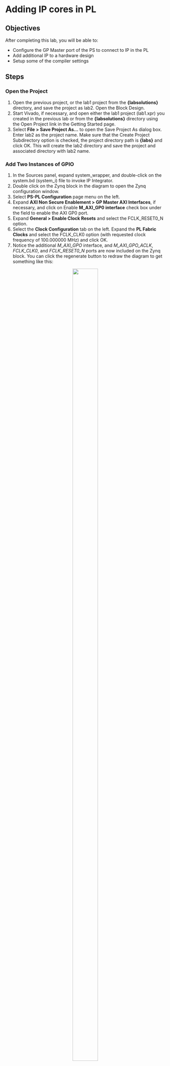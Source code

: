 # Adding IP cores in PL

## Objectives

After completing this lab, you will be able to:
*	Configure the GP Master port of the PS to connect to IP in the PL
*	Add additional IP to a hardware design
*	Setup some of the compiler settings

## Steps

### Open the Project

1. Open the previous project, or the lab1 project from the **{labsolutions}** directory, and save the project as lab2. Open the Block Design.
1.	Start Vivado, if necessary, and open either the lab1 project (lab1.xpr) you created in the previous lab or from the **{labsolutions}** directory using the Open Project link in the Getting Started page.
2.	Select **File > Save Project As…** to open the Save Project As dialog box. Enter lab2 as the project name.  Make sure that the Create Project Subdirectory option is checked, the project directory path is **{labs}** and click OK.
This will create the lab2 directory and save the project and associated directory with lab2 name.

### Add Two Instances of GPIO

1.	In the Sources panel, expand system_wrapper, and double-click on the system.bd (system_i) file to invoke IP Integrator.
2.	Double click on the Zynq block in the diagram to open the Zynq configuration window.
3.	Select **PS-PL Configuration** page menu on the left.
4.	Expand **AXI Non Secure Enablement > GP Master AXI Interfaces**, if necessary, and click on Enable **M_AXI_GP0 interface** check box under the field to enable the AXI GP0 port.
5.	Expand **General > Enable Clock Resets** and select the FCLK_RESET0_N option.
6.	Select the **Clock Configuration** tab on the left. Expand the **PL Fabric Clocks** and select the FCLK_CLK0 option (with requested clock frequency of 100.000000 MHz) and click OK.
7.	Notice the additional *M_AXI_GPO* interface, and *M_AXI_GPO_ACLK*, *FCLK_CLK0*, and *FCLK_RESET0_N* ports are now included on the Zynq block. You can click the regenerate button to redraw the diagram to get something like this:

<p align="center">
<img src ="./pics/lab 2/1BlockAXI.JPG " width="40%" height="80%"/>
</p>
<p align = "center">
<i>Zynq system with AXI and clock interfaces</i>
</p>

8.	Next add an IP by **right clicking on the Diagram window> Add IP** and search for AXI GPIO in the catalog

9.	Double-click the _AXI GPIO_ to add the core to the design. The core will be added to the design and the block diagram will be updated.

10.	Click on the AXI GPIO block to select it, and in the properties tab, change the name to **onboard_leds**

   <p align="center">
   <img src ="./pics/lab 2/2AXIblockadd.JPG "  width="50%" height="80%"/>
   </p>
   <p align = "center">
   <i>Change AXI GPIO default name</i>
   </p>

11.	Double click on the _AXI GPIO block_ to open the customization window.
12.	From the Board Interface drop down, select:
* sws 8bits for _ZedBoard_
* sws 4bits for _Zybo_ or sws 2bits for _PYNQ-Z2_ 
* leds 2 bits
for **GPIO IP Interface**.

   <p align="center">
   <img src ="./pics/lab 2/3_1Leds2bits.jpg "  width="50%" height="80%"/>
   </p>
   <p align = "center">
   <i>Change gpio configuration for the board</i>
   </p>

13.	Next, click the IP configuration tab, and notice the width has already been set to match the switches on the *Zedboard* (8), *Zybo* (4) , *PYNQ-Z2* (2), *EBAZ4205* (2) 

   <p align="center">
   <img src ="./pics/lab 2/3_2_gpio_width_change.jpg "  width="50%" height="80%"/>
   </p>
   <p align = "center">
   <i>Automatic gpio adjust</i>
   </p>

Notice that the peripheral can be configured for two channels, but, since we want to use only one channel without interrupt, leave the Enable Dual Channel and Enable Interrupt unchecked.  

14.	Click OK to save and close the customization window
15.	Notice that **Designer assistance** is available. Click on Run Connection Automation, and select **/onboard_leds/S_AXI**
16.	Click OK when prompted to automatically connect the master and slave interfaces

   <p align="center">
   <img src ="./pics/lab 2/3Dsgnswauto.JPG "  width="60%" height="80%"/>
   </p>
   <p align = "center">
   <i>Design with switches automatically connected</i>
   </p>

  Notice two additional blocks, Processor System Reset, and AXI Interconnect have automatically been added to the design. (The blocks can be dragged to be rearranged, or the design can be redrawn.).

18.	Add another instance of the GPIO peripheral (Add IP). Name it as **buttons_adapter**
19.	Double click on the IP block, select the _btns GPIO interface_. Open IP Configuration and set GPIO Width to *4*

<p align="center">
    <img src ="./pics/lab 2/3_2_gpio_width_change.jpg "  width="60%" height="80%"/>
</p>
<p align = "center">
<i>Adjust gpio width</i>
</p>

At this point connection automation could be run, or the block could be connected manually. This time the block will be connected manually.
20.	Double click on the _AXI Interconnect_ (name : ps7_0_axi_periph) and change the Number of **Master Interfaces** to 2 and click OK

    <p align="center">
    <img src ="./pics/lab 2/4AXIrecust.JPG "  width="60%" height="80%"/>
    </p>
    <p align = "center">
    <i>Add master port to AXI Interconnect</i>
    </p>

21.	Click on the s_axi port of the buttons AXI GPIO block (name: buttons), and drag the pointer towards the AXI Interconnect block.

      The message 'Found 1 interface' should appear, and a green tick should appear beside the M01_AXI port on the AXI Interconnect indicating this is a valid port to connect to. Drag the pointer to this port and release the mouse button to make the connection.

          <p align="center">
    <img src ="./pics/lab 2/4AXI_found_1_interface.JPG "  width="60%" height="80%"/>
    </p>
    <p align = "center">
    <i>AXI Found 1 interface</i>
    </p>

22.	In a similar way, connect the following ports:

    *buttons s_axi_aclk -> Zynq7 Processing System  FCLK_CLK0*

    *buttons s_axi_aresetn -> Processor System Reset peripheral_aresetn*

    *AXI Interconnect M01_ACLK -> Zynq7 Processing System  FCLK_CLK0*

    *AXI Interconnect M01_ARESETN -> Processor System Reset peripheral_aresetn*

    The block diagram should look similar to this:

    <p align="center">
    <img src ="./pics/lab 2/5AXIbuttsw.JPG "  width="70%" height="80%"/>
    </p>
    <p align = "center">
    <i>System Assembly View after Adding the Peripherals</i>
    </p>


22_1.	Make GPIO pins for buttons External and change their title. It's necessary for the proper HW connection to the extension board. 
    <p align="center">
    <img src ="./pics/lab 2/5MakeButtonsExternal.jpg "  width="70%" height="80%"/>
    </p>
    <p align = "center">
    <i>Make pin external</i>
    </p>

<p align="center">
    <img src ="./pics/lab 2/5ChangeExternalPinsName.jpg "  width="70%" height="80%"/>
</p>
<p align = "center">
<i>Change external pin title</i>
</p>

23.	Click on the **Address Editor** tab, and expand **processing_system7_0 > Data > Unmapped Slaves** if necessary
24.	Notice that leds has been automatically assigned an address, but buttons has not (since it was manually connected). Right click on buttons_adapter and select Assign Address.

Note that both peripherals are assigned in the address range of _0x40000000_ to _0x7FFFFFFF_ (GP0 range).

   <p align="center">
   <img src ="./pics/lab 2/6AXIAdd.jpg"  width="70%" height="80%"/>
   </p>
   <p align = "center">
   <i>Peripherals Memory Map</i>
   </p>

### Make GPIO Peripheral Connections External
   <!--
   3-1.	The push button and dip switch instances will be connected to corresponding pins on the board.  This can be done manually, or using Designer Assistance.  Normally, one would consult the board’s user manual to find this information.
   -->

<!-- 1.	In the Diagram view, notice that **Designer Assistance** is available. We will manually create the ports and connect.
2.	Right-Click on the _GPIO port_ of the switches instance and select **Make External** to create the external port. This will create the external port named **gpio** and connect it to the peripheral. Because Vivado is “board aware”, the pin constraints will be automatically applied to the port.
3.	Select the gpio port and change the name to **switches** in its properties form.
The width of the interface will be automatically determined by the upstream block.
4.	For the buttons GPIO, click on the Run Connection Automation link.
5.	In the opened GUI, select btns_5bits (for _ZedBoard_) or btns_4bits (for _Zybo_ and _PYNQ-Z2_) under the options section.
6.	Click OK. -->
1. Navigate back to Diagram.
2. Check whether the Designer assitance is availabe. If it's available, you'll have to manually make ports external. Right-Click on the **buttons_adapter** AXI GPIO block and select **Make External**. This will create the external port named **gpio** and connect it to the peripheral. Because Vivado is “board aware”, the pin constraints will be automatically applied to the port.
3.	Select the gpio port and change the name to **buttons** in its properties form.
4.	Select the created external port and change its name as buttons
5.	Run Design Validation (**Tools -> Validate Design**) and verify there are no errors.
The design should now look similar to the diagram below

    <p align="center">
    <img src ="./pics/lab 2/7Finaldsgn.JPG "  width="80%" height="80%"/>
    </p>
    <p align = "center">
    <i>Completed design</i>
    </p>

1.	In the Flow Navigator, click **Run Synthesis**. (Click Save if prompted) and when synthesis completes, select Open Synthesized Design  and click OK
2.	 In the shortcut Bar, select **I/O Planning** from the Layout dropdown menu

   <p align="center">
   <img src ="./pics/lab 2/8iop.jpg"  width="30%" height="80%"/>
   </p>
   <p align = "center">
   <i>Switch to the IO planning view</i>
   </p>

3.	In the I/O ports tab, expand the two GPIO icons, and expand *buttons_tri_i*, and *switches_tri_i*, and notice that the ports have been automatically assigned pin locations, along with the other Fixed IO ports in the design, and an I/O Std of _LVCMOS25_ (for *Zedboard*) and _LVCMOS33_ (for *Zybo* and *PYNQ-Z2*) has been applied. If they were not automatically applied, pin constraints can be included in a constraints file, or entered manually or modified through the I/O Ports tab.

In a case when pins are not assigned automatically - it's necessary to create and modidy XDC file.

1. Create the new XDC file:
   <p align="center">
   <img src ="./pics/lab 2/constraints/1AddNewConstraints.jpg"  width="30%" height="80%"/>
   </p>
   <p align = "center">
   <i>Create new constraints file</i>
   </p>

    <p align="center">
   <img src ="./pics/lab 2/constraints/2CreateNewFile.jpg"  width="30%" height="80%"/>
   </p>
   <p align = "center">
   <i>Change title to the corresponding board</i>
   </p>
2. Open it in editor by double-clicking on it
3. Modify the content to:
```
##Leds
set_property -dict { PACKAGE_PIN W13   IOSTANDARD LVCMOS33 } [get_ports { leds_2bits[0] }]; 
set_property -dict { PACKAGE_PIN W14   IOSTANDARD LVCMOS33 } [get_ports { leds_2bits[1]}]; 

##Buttons
set_property -dict { PACKAGE_PIN T19   IOSTANDARD LVCMOS33 } [get_ports { buttons[0] }]; 
set_property -dict { PACKAGE_PIN V20   IOSTANDARD LVCMOS33 } [get_ports { buttons[1]}]; 
set_property -dict { PACKAGE_PIN U19   IOSTANDARD LVCMOS33 } [get_ports { buttons[2] }]; 
set_property -dict { PACKAGE_PIN P19   IOSTANDARD LVCMOS33 } [get_ports { buttons[3]}]; 
```
The result appearance should be like this:
<p align="center">
   <img src ="./pics/lab 2/constraints/3ResultContent.jpg"  width="30%" height="80%"/>
</p>
<p align = "center">
<i>Result content</i>
</p>

The pin-to-schematic assignment is simple. We have to find the corresponding design file for the chip from Xilinx. For instance, EBAZ4205 board has xc7z010clg400 installed. The corresponding link to the packagefile is: 
https://www.xilinx.com/support/packagefiles/z7packages/xc7z010clg400pkg.txt

The second step is the extension board schematic investigation. The buttons are located nearby H4 connector. Each button is connected by pull-up resistor to the corresponding GPIO in the SoC banks.
<p align="center">
   <img src ="./pics/lab 2/constraints/4ExtensionBoardConnectors.jpg"  width="30%" height="80%"/>
</p>
<p align = "center">
<i>Extension board buttons schematic</i>
</p>


After modification of XDC it's necessary to rerun the **Synthesis** again.

### Generate Bitstream and Export to SDK

1.	Click on **Generate Bitstream**, and click Yes if prompted to **Launch Implementation** (Click Yes if prompted to save the design)
2.	Click Cancel
3.	Export the hardware by clicking **File > Export > Export Hardware**. Toggle checkbox to Include bitstream into generated platfor and click OK. This time, there is hardware in Programmable Logic (PL) and a bitstream has been generated and should be included in the export to SDK.
4.	Click Yes to overwrite the hardware module.
5.	Start SDK by clicking **Tools > Launch Vitis IDE**.

### Generate TestApp Application in SDK

1.	In SDK, right click on the mem_test project from the previous lab and select **Close Project** or **Delete**. Don`t select **Delete project  contents on disk**!

2.	Do the same for mem_test_app_system
3.	From the File menu select **File > New > Platform project**
4.	Set project title to **leds_and_buttons_sys**
5.	Add new platform from XSA. Select the corresponding XSA for the current lab.
<p align="center">
   <img src ="./pics/lab 2/vitis/1AddNewPlatformFromXSA.jpg"  width="30%" height="80%"/>
</p>
<p align = "center">
<i>New platform from XSA</i>
</p>

4.	Click Finish with the standalone OS project.
5.	From the File menu select **File > New > Application Project**
6.	Name the project **leds_and_buttons_app**, select Use existing board support package, select  leds_and_buttons_sys and click Next

    <p align="center">
    <img src ="./pics/lab 2/vitis/2SelectExistingXSA.jpg "  width="60%" height="80%"/>
    </p>
    <p align = "center">
    <i>Select existing XSA project</i>
    </p>
8. Skip domain selection
9. Select Hello World and click finish
This will create a new Application project using the created board support package.
10.	Expand leds_and_buttons_app in the project view, and right-click on the src folder. Find **helloworld.c**
11. Copy the content of *lab2.c* from sources/lab2/lab2.c
12. Build the project

### Test in Hardware

1.	Make sure that micro-USB cable(s) is(are) connected between the board and the PC. Turn ON the power of the board.
2.	Open Vitis Serial Terminal and configure it as in lab 1.
3.	Click on the connect button and if required, select appropriate COM port (depends on your computer), and configure it with the parameters as shown in lab1. (These settings may have been saved from previous lab, lab1)
1.	Rightclick on **leds_and_buttons_sys->Program Device->Program**
2. Click Program to download the hardware bitstream.  When FPGA is being programmed, the DONE LED (green color) will be off, and will turn on again when the FPGA is programmed	
3.	Select leds_and_buttons_sys in Project Explorer, right-click and select **Run As > Launch on Hardware** (System Debugger) to download the application, execute *ps7_init*, and execute *leds_and_buttons_test.elf*
4.	You should see the something similar to the  following output on Terminal console

    <p align="center">
    <img src ="./pics/lab 2/aop.jpg"  width="30%" height="80%"/>
    </p>
    <p align = "center">
    <i> SDK Terminal output </i>
    </p>

5.	Select Console tab and click on the Terminate button ( ) to stop the program
6.	Close SDK and Vivado programs by selecting **File > Exit** in each program
7.	Power OFF the board

## Conclusion

GPIO peripherals were added from the IP catalog and connected to the Processing System through the 32b Master GP0 interface.  The peripherals were configured and external FPGA connections were established.  A TestApp application project was created and the functionality was verified after downloading the bitstream and executing the program.
